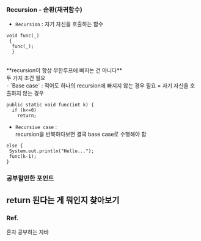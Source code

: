 ### Recursion - 순환(재귀함수) ###
- `Recursion` : 자기 자신을 호출하는 함수<br>
```
void func(_)
 {
  func(_);
  }
```
<br>
**recursion이 항상 무한루프에 빠지는 건 아니다**<br>
두 가지 조건 필요<br>
- `Base case` : 
적어도 하나의 recursion에 빠지지 않는 경우 필요 = 자기 자신을 호출하지 않는 경우<br>

```
public static void func(int k) {
  if (k<=0)
    return;
 ```
 
 - `Recursive case` :  
 recursion을 반복하다보면 결국 base case로 수행해야 함 <br>
 
 ```
 else {
  System.out.println("Hello...");
  func(k-1);
 }
 ```


### 공부할만한 포인트 ###
return 된다는 게 뭐인지 찾아보기
---
### Ref. ###
혼자 공부하는 자바
